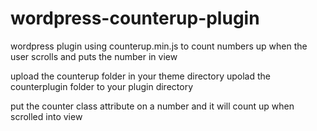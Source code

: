 # wordpress-counterup-plugin
wordpress plugin using counterup.min.js to count numbers up when the user scrolls and puts the number in view

upload the counterup folder in your theme directory
upolad the counterplugin folder to your plugin directory

put the counter class attribute on a number and it will count up when scrolled into view
